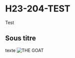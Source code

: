 # H23-204-TEST
Test
## Sous titre
texte
<img src="https://user-images.githubusercontent.com/123408941/214130000-2e203813-3203-49c3-8d34-e7410e4a0cbb.jpg" alt="THE GOAT">
